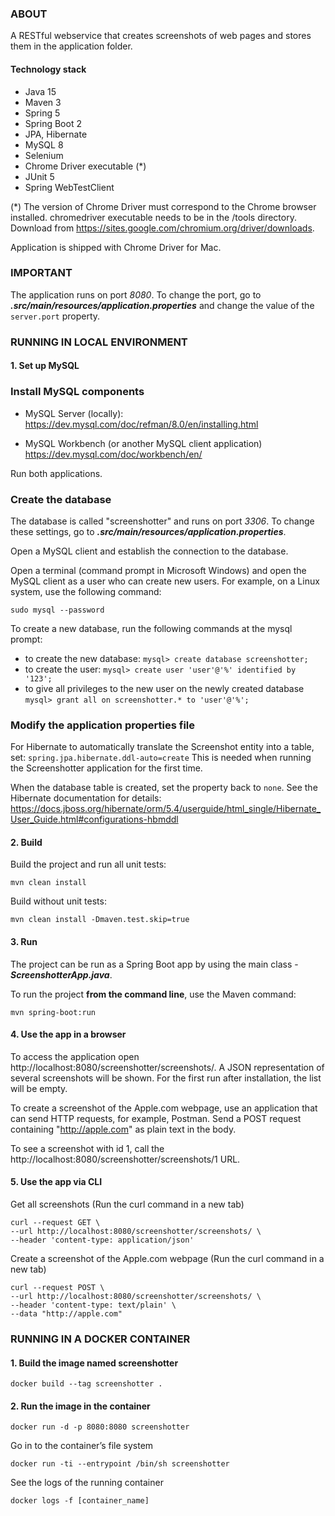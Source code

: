 ### ABOUT
A RESTful webservice that creates screenshots of web pages and stores them in the application folder.

#### Technology stack

- Java 15
- Maven 3
- Spring 5
- Spring Boot 2
- JPA, Hibernate
- MySQL 8
- Selenium
- Chrome Driver executable (*)
- JUnit 5
- Spring WebTestClient

(*) The version of Chrome Driver must correspond to the Chrome browser installed.
chromedriver executable needs to be in the /tools directory.
Download from https://sites.google.com/chromium.org/driver/downloads.

Application is shipped with Chrome Driver for Mac.

### IMPORTANT

The application runs on port *8080*.
To change the port, go to _**.src/main/resources/application.properties**_ and change the value of the ```server.port``` property.


### RUNNING IN LOCAL ENVIRONMENT

#### 1. Set up MySQL

### Install MySQL components

- MySQL Server (locally):
  https://dev.mysql.com/doc/refman/8.0/en/installing.html

- MySQL Workbench (or another MySQL client application)
  https://dev.mysql.com/doc/workbench/en/

Run both applications.

### Create the database

The database is called "screenshotter" and runs on port *3306*.
To change these settings, go to _**.src/main/resources/application.properties**_.

Open a MySQL client and establish the connection to the database.

Open a terminal (command prompt in Microsoft Windows) and open the MySQL client as a user who can create new users.
For example, on a Linux system, use the following command:
```
sudo mysql --password
```

To create a new database, run the following commands at the mysql prompt:
- to create the new database:
```mysql> create database screenshotter;```
- to create the user:
```mysql> create user 'user'@'%' identified by '123'; ```
- to give all privileges to the new user on the newly created database
```mysql> grant all on screenshotter.* to 'user'@'%'; ```

### Modify the application properties file

For Hibernate to automatically translate the Screenshot entity into a table, set:
```spring.jpa.hibernate.ddl-auto=create```
This is needed when running the Screenshotter application for the first time.

When the database table is created, set the property back to ```none```.
See the Hibernate documentation for details:
https://docs.jboss.org/hibernate/orm/5.4/userguide/html_single/Hibernate_User_Guide.html#configurations-hbmddl

#### 2. Build

Build the project and run all unit tests:
```
mvn clean install
```

Build without unit tests:
```
mvn clean install -Dmaven.test.skip=true
```

#### 3. Run

The project can be run as a Spring Boot app by using the main class - _**ScreenshotterApp.java**_.

To run the project **from the command line**, use the Maven command:
```
mvn spring-boot:run
```

#### 4. Use the app in a browser

To access the application open http://localhost:8080/screenshotter/screenshots/. A JSON representation of several screenshots will be shown.
For the first run after installation, the list will be empty.

To create a screenshot of the Apple.com webpage, use an application that can send HTTP requests, for example, Postman.
Send a POST request containing "http://apple.com" as plain text in the body. 

To see a screenshot with id 1, call the http://localhost:8080/screenshotter/screenshots/1 URL.

#### 5. Use the app via CLI

Get all screenshots (Run the curl command in a new tab)
```
curl --request GET \
--url http://localhost:8080/screenshotter/screenshots/ \
--header 'content-type: application/json'
```

Create a screenshot of the Apple.com webpage (Run the curl command in a new tab)
```
curl --request POST \
--url http://localhost:8080/screenshotter/screenshots/ \
--header 'content-type: text/plain' \
--data "http://apple.com"
```

### RUNNING IN A DOCKER CONTAINER

#### 1. Build the image named screenshotter
```
docker build --tag screenshotter .
```

#### 2. Run the image in the container
```
docker run -d -p 8080:8080 screenshotter
```

Go in to the container’s file system
```
docker run -ti --entrypoint /bin/sh screenshotter
```

See the logs of the running container
```
docker logs -f [container_name]
```
